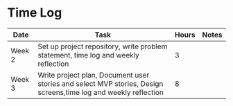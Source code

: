 # Time Log

| Date   | Task                                                                                              | Hours | Notes|
|--------|---------------------------------------------------------------------------------------------------|-------|------|
| Week 2 | Set up project repository, write problem statement, time log and weekly reflection                | 3     | |
| Week 3 | Write project plan, Document user stories and select MVP stories, Design screens,time log and weekly reflection | 8     | |